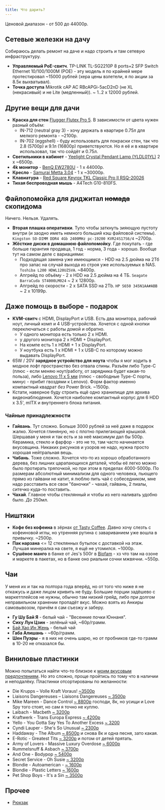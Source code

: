 ```yaml
---
title: Что дарить?
---
```


Ценовой диапазон - от 500 до 44000р.

## Сетевые железки на дачу
Собираюсь делать ремонт на даче и надо строить и там сетевую инфраструктуру.
- **Управляемый PoE-свитч**. TP-LINK TL-SG2210P 8 ports+2 SFP Switch Ethernet 10/100/1000M (POE) - эту модель я по крайней мере протестировал ~15000 рублей (хера цены взлетели, я по акции за 8.5к выхватывал).
- **Точка доступа** Mikrotik cAP AC RBcAPGi-5acD2nD (не XL (некрасивый) и не Lite (медленный)). ~ 1..2 x 12000 рублей.

## Другие вещи для дачи
- **Краска для стен** [Flugger Flutex Pro 5](https://www.flugger-ekb.ru/products/flutex-pro-5). В зависимости от цвета нужен разный объём:
  - IN-712 (neutral gray 3) - хочу держать в квартире 0.75л для мелкого ремонта - ~2100р.
  - IN-702 (eggshell) - буду использовать для покраски стен, так что 2.8 (5700р) и 9.1л (16800р) приветствуются. Но я её и в квартире использовал, так что сойдёт и 0.75л.
- **Светильники в кабинет** - [Yeelight Crystal Pendant Lamp (YLDL01YL)](https://market.yandex.ru/product--potolochnyi-svetilnik-yeelight-smart-meteorite-led-yldl01yl/1787654357) 2 x ~6500р.
- **4k монитор** - [BenQ EW2780U](https://market.yandex.ru/product--27-monitor-benq-ew2780u-3840x2160-60-gts-ips/662032002) - 1 x 44000р.
- **Кресло** - [Samurai Metta 3.04](https://market.yandex.ru/product--kreslo-ofisnoe-metta-samurai-black-edition-sverkhprochnaia-setka-reguliruemoe-chernoe-532483/904616089) - 1 x ~30000р.
- **Клавиатура** - [Red Square Keyrox TKL Classic Pro II RSQ-20026](https://www.dns-shop.ru/product/b9c6b03d2e4fed20/klaviatura-provodnaa-red-square-keyrox-tkl-classic-pro-ii-rsq-20026/)
- **Тихая беспроводная мышь** - A4Tech G10-810FS.

## Файлопомойка для диджитал ~~номада~~ скопидома
Ничего. Нельзя. Удалять.
- **Вторая плашка оперативки**. Тупо чтобы заткнуть зияющую пустоту внутри (и заодно иметь немного больший кэш файловой системы). `Kingston SO-DIMM DDR4 4Gb 2400MHz pc-19200 KVR24S17S6/4` ~2700р.
- **Жёсткие диски в домашнюю файлопомойку**. Где покупать - где больше гарантия продавца, 1 год - норма, 3 года - хорошо. Вообще тут на самом деле с вариациями:
	- Подходящая замена уже имеющимся - HDD на 2.5 дюйма на 2Тб про запас на случай выхода из строя уже используемых в NAS. `Toshiba L200 HDWL120UZSVA`. ~8400р.
	- Апгрейд по объёму - 2 х HDD на 2.5 дюйма на 4 ТБ. `Seagate BarraCuda ST4000LM024` ~ 2 x 12800р.
	- Апгрейд по скорости - 2 x SATA SSD на 2Tb. `HP S650 345N1AA#ABB` ~ 2 x 10199р.

## Даже помощь в выборе - подарок
- **KVM-свитч** с HDMI, DisplayPort и USB. Есть два монитора, рабочий ноут, личный комп и 4 USB-устройства. Хочется с одной кнопки переключаться с работы домой и обратно.
	- У одного монитора есть только 2 x HDMI.
	- у другого монитора 2 х HDMI + DisplayPort.
	- На компе есть 1 х HDMI + 1 x DisplayPort.
	- У ноутбука есть 1 x HDMI + 1 x USB-C по которому можно выдавать DisplayPort.
- 65W / 20V **зарядное устройство для ноута** чтобы я мог ходить в модное лофт пространство без отвала спины. Разъём либо Type-C (плюс - если меняю ноут/работу, от зарядника будет какая-то польза), либо [Lenovo 11 x 5 мм](https://market.yandex.ru/product--blok-pitaniia-zariadka-dlia-noutbuka-lenovo-20v-3-25a-65w-priamougolnyi-razem-kvadratnaia/19686274) (плюс - свободные Type-C порты, минус - прибит гвоздями к Lenovo). Форм фактор именно компактный квадрат *без* Power Brick. ~1500р.
- Кстати, наверное буду строить ещё одно хранилище для архива видеонаблюдения. Хочется наиболее компактный корпус для 6 HDD x 3.5', mITX и внутреннего блока питания.

### Чайные принадлежности
- **Гайвань**. Тут сложно. Больше 3000 рублей за неё даже в подарок жалко. Хочется глиняную, но с плотно прилегающей крышкой. Шершавая у меня и так есть и за неё максимум дал бы 500р. Керамика, стекло и фарфор - это не то, там часто начинается вкусовщина. Никаких рисунков и узоров не надо, нужна просто хорошая нейтральная вещь.
- **Чабань**. Тоже сложно. Хочется что-то из хорошо обработанного дерева, без лишних царапающихся деталей, чтобы её легко можно было протирать тряпочкой, но при этом в пределах 4000-5000р. По размерам абсолютный минимализм для одного человека, пьющего прямо из гайвани не катит, я люблю пить чай с собеседником, мне надо расставить все свои "баночки" - чахай, гайвань, 2 пиалы, ситечко куда-то поставить.
- **Чахай**. Главное чтобы стеклянный и чтобы из него наливать удобно было. *До* 250мл.

## Ништяки
- **Кофе без кофеина** в зёрнах [от Tasty Coffee](https://shop.tastycoffee.ru/coffee/espresso-decaf). Давно хочу слезть с кофеиновой иглы, но утренняя рутина с завариванием уже вошла в привычку. ~2500р.
- **Пак нарзана** <= 12 стеклянных бутылок с доставкой на этаж. Лучшая минералка на свете, я ещё не утомился. ~1000р.
- **Сушёное манго** в банке от Jes's 500г в [Biofam](https://biofam.ru/zdorovoepitanie/orehi-i-suhofrukty/sushenoe-mango-jess-500-g) - хз что там на озоне и маркете в пакетах, но в банке оно риальни сочни мжвячни. ~550р.

## Чаи
У меня их и так на полтора года вперёд, но от того что ниже я не откажусь и даже лицом кривить не буду. Большие порции задёшево с маркетплейсов не нужны, обычно там низкий грейд, либо при долгом неправильном хранении пропадёт вкус. Можно взять из Анкиры самовывозом, причём я сам съезжу и заберу.
- **Гу Шу Бай Я** - белый чай - "Весенние почки Юннаня".
- **Сиху Лун Цзин** - зелёный чай, ~60р/грамм.
- [Бай Хао Ин Жень](https://ankiratm.ru/catalog/chay/belyy-chay/19869/) - белый чай
- **Габа Алишань** - ~60р/грамм.
- **Шен Пуэры** - я в них не очень шарю, но от пробников где-то грамм в 10-20 не отказался бы.

## Виниловые пластинки
Можно попытаться найти что-то близкое к [моим вкусовым предпочтениям](https://strizhechenko.github.io/images/music.svg). Но это сложно, проще пройтись по тому что в наличии и неподалёку. Пластинки отсортированы по желанности:

- Die Krupps – Volle Kraft Voraus! [ ~3500р](https://vnlstore.ru/catalog/electronic_hip_hop/16060/)
- Liaisons Dangereuses – Liaisons Dangereuses [~ 3500р](https://vnlstore.ru/catalog/electronic_hip_hop/16308/)
- Mike Mareen - Dance Control [~ 8800р](https://vnlstore.ru/catalog/disco_synth-pop_newwave/12595/) господи, 8к, но усищи и Love Spy того стоят, но сам я точно не куплю.
- Laibach - Macbeth [~ 3200р](https://vnlstore.ru/catalog/electronic_hip_hop/16327/)
- Kraftwerk - Trans Europa Express [~ 4200р](https://vnlstore.ru/catalog/electronic_hip_hop/15080/)
- Yello - You Gotta Say Yes To Another Excess [~ 3200](https://vnlstore.ru/catalog/disco_synth-pop_newwave/15475/)
- Cyndi Lauper - She's So Unusual [~ 2300р](https://vnlstore.ru/catalog/disco_synth-pop_newwave/16548/)
- Haddaway - The Album [~ 8500р](https://vnlstore.ru/catalog/disco_synth-pop_newwave/15395/) и снова 8к и одна песня, зато какая.
- E-Rotic - Greatest Tits [~ 3200р](https://vnlstore.ru/catalog/disco_synth-pop_newwave/12294/) и потом от детей прятать.
- Army of Lovers - Massive Luxury Overdose [~ 6000р](https://vnlstore.ru/catalog/disco_synth-pop_newwave/14640/)
- Rummelsnuff & Asbach [~ 3700р](https://vnlstore.ru/catalog/electronic_hip_hop/15656/)
- And One - Bodypop [~ 5400р](https://vnlstore.ru/catalog/disco_synth-pop_newwave/3092/)
- Secret Service - Oh Susie [~ 3200р](https://vnlstore.ru/catalog/disco_synth-pop_newwave/11928/)
- Blondie - Autoamerican - [~ 1600р](https://vnlstore.ru/catalog/disco_synth-pop_newwave/8830/)
- Blondie - Plastic Letters [~ 1600р](https://vnlstore.ru/catalog/disco_synth-pop_newwave/2695/)
- Pet Shop Boys - It's a Sin [~ 3500р](https://vnlstore.ru/catalog/disco_synth-pop_newwave/15907/)

## Прочее

- [Рюкзак](https://market.yandex.ru/product--riukzak-xiaomi-travel-business-multifunctional-backpack-2/836355028)

